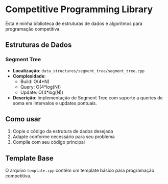 # Competitive Programming Library

Esta é minha biblioteca de estruturas de dados e algoritmos para programação competitiva.

## Estruturas de Dados

### Segment Tree
- **Localização**: `data_structures/segment_tree/segment_tree.cpp`
- **Complexidade**: 
  - Build: O(4*N)
  - Query: O(4*log(N))
  - Update: O(4*log(N))
- **Descrição**: Implementação de Segment Tree com suporte a queries de soma em intervalos e updates pontuais.

## Como usar

1. Copie o código da estrutura de dados desejada
2. Adapte conforme necessário para seu problema
3. Compile com seu código principal

## Template Base

O arquivo `template.cpp` contém um template básico para programação competitiva.
